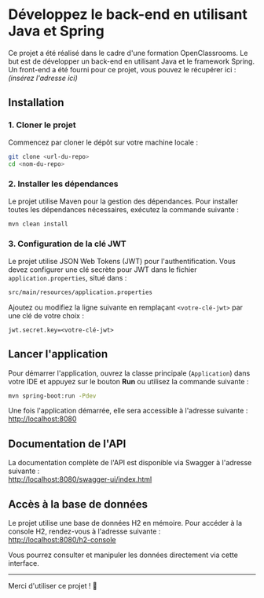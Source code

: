 # Développez le back-end en utilisant Java et Spring

Ce projet a été réalisé dans le cadre d'une formation OpenClassrooms. Le but est de développer un back-end en utilisant Java et le framework Spring. Un front-end a été fourni pour ce projet, vous pouvez le récupérer ici :  
_(insérez l'adresse ici)_

## Installation

### 1. Cloner le projet

Commencez par cloner le dépôt sur votre machine locale :

```bash
git clone <url-du-repo>
cd <nom-du-repo>
```

### 2. Installer les dépendances

Le projet utilise Maven pour la gestion des dépendances. Pour installer toutes les dépendances nécessaires, exécutez la commande suivante :

```bash
mvn clean install
```

### 3. Configuration de la clé JWT

Le projet utilise JSON Web Tokens (JWT) pour l'authentification. Vous devez configurer une clé secrète pour JWT dans le fichier `application.properties`, situé dans :

```bash
src/main/resources/application.properties
```

Ajoutez ou modifiez la ligne suivante en remplaçant `<votre-clé-jwt>` par une clé de votre choix :

```properties
jwt.secret.key=<votre-clé-jwt>
```

## Lancer l'application

Pour démarrer l'application, ouvrez la classe principale (`Application`) dans votre IDE et appuyez sur le bouton **Run** ou utilisez la commande suivante :

```bash
mvn spring-boot:run -Pdev
```

Une fois l'application démarrée, elle sera accessible à l'adresse suivante :  
[http://localhost:8080](http://localhost:8080)

## Documentation de l'API

La documentation complète de l'API est disponible via Swagger à l'adresse suivante :  
[http://localhost:8080/swagger-ui/index.html](http://localhost:8080/swagger-ui/index.html)

## Accès à la base de données

Le projet utilise une base de données H2 en mémoire. Pour accéder à la console H2, rendez-vous à l'adresse suivante :  
[http://localhost:8080/h2-console](http://localhost:8080/h2-console)

Vous pourrez consulter et manipuler les données directement via cette interface.

---

Merci d'utiliser ce projet ! 🚀
